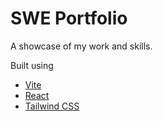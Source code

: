 # SWE Portfolio

A showcase of my work and skills.

Built using

- [Vite](https://vitejs.dev/)
- [React](https://reactjs.org/)
- [Tailwind CSS](https://tailwindcss.com/)